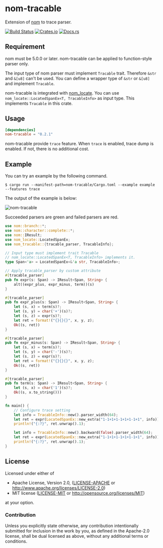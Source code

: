 # nom-tracable
Extension of [nom](https://github.com/Geal/nom) to trace parser.

[![Build Status](https://dev.azure.com/dalance/nom-tracable/_apis/build/status/dalance.nom-tracable?branchName=master)](https://dev.azure.com/dalance/nom-tracable/_build/latest?definitionId=1&branchName=master)
[![Crates.io](https://img.shields.io/crates/v/nom-tracable.svg)](https://crates.io/crates/nom-tracable)
[![Docs.rs](https://docs.rs/nom-tracable/badge.svg)](https://docs.rs/nom-tracable)

## Requirement

nom must be 5.0.0 or later.
nom-tracable can be applied to function-style parser only.

The input type of nom parser must implement `Tracable` trait.
Therefore `&str` and `&[u8]` can't be used.
You can define a wrapper type of `&str` or `&[u8]` and implement `Tracable`.

nom-tracable is integrated with [nom_locate](https://github.com/fflorent/nom_locate).
You can use `nom_locate::LocatedSpanEx<T, TracableInfo>` as input type.
This implements `Tracable` in this crate.

## Usage

```Cargo.toml
[dependencies]
nom-tracable = "0.2.1"
```

nom-tracable provide `trace` feature.
When `trace` is enabled, trace dump is enabled.
If not, there is no additional cost.

## Example

You can try an example by the following command.

```
$ cargo run --manifest-path=nom-tracable/Cargo.toml --example example --features trace
```

The output of the example is below:

![nom-tracable](https://user-images.githubusercontent.com/4331004/61949595-5252ae80-afe6-11e9-93dc-d5c5fa3a2d0e.png)

Succeeded parsers are green and failed parsers are red.

```rust
use nom::branch::*;
use nom::character::complete::*;
use nom::IResult;
use nom_locate::LocatedSpanEx;
use nom_tracable::{tracable_parser, TracableInfo};

// Input type must implement trait Tracable
// nom_locate::LocatedSpanEx<T, TracableInfo> implements it.
type Span<'a> = LocatedSpanEx<&'a str, TracableInfo>;

// Apply tracable_parser by custom attribute
#[tracable_parser]
pub fn expr(s: Span) -> IResult<Span, String> {
    alt((expr_plus, expr_minus, term))(s)
}

#[tracable_parser]
pub fn expr_plus(s: Span) -> IResult<Span, String> {
    let (s, x) = term(s)?;
    let (s, y) = char('+')(s)?;
    let (s, z) = expr(s)?;
    let ret = format!("{}{}{}", x, y, z);
    Ok((s, ret))
}

#[tracable_parser]
pub fn expr_minus(s: Span) -> IResult<Span, String> {
    let (s, x) = term(s)?;
    let (s, y) = char('-')(s)?;
    let (s, z) = expr(s)?;
    let ret = format!("{}{}{}", x, y, z);
    Ok((s, ret))
}

#[tracable_parser]
pub fn term(s: Span) -> IResult<Span, String> {
    let (s, x) = char('1')(s)?;
    Ok((s, x.to_string()))
}

fn main() {
    // Configure trace setting
    let info = TracableInfo::new().parser_width(64);
    let ret = expr(LocatedSpanEx::new_extra("1-1+1+1-1+1+1-1+1", info));
    println!("{:?}", ret.unwrap().1);

    let info = TracableInfo::new().backward(false).parser_width(64);
    let ret = expr(LocatedSpanEx::new_extra("1-1+1+1-1+1+1-1+1", info));
    println!("{:?}", ret.unwrap().1);
}
```

## License

Licensed under either of

 * Apache License, Version 2.0, ([LICENSE-APACHE](LICENSE-APACHE) or http://www.apache.org/licenses/LICENSE-2.0)
 * MIT license ([LICENSE-MIT](LICENSE-MIT) or http://opensource.org/licenses/MIT)

at your option.

### Contribution

Unless you explicitly state otherwise, any contribution intentionally
submitted for inclusion in the work by you, as defined in the Apache-2.0
license, shall be dual licensed as above, without any additional terms or
conditions.
